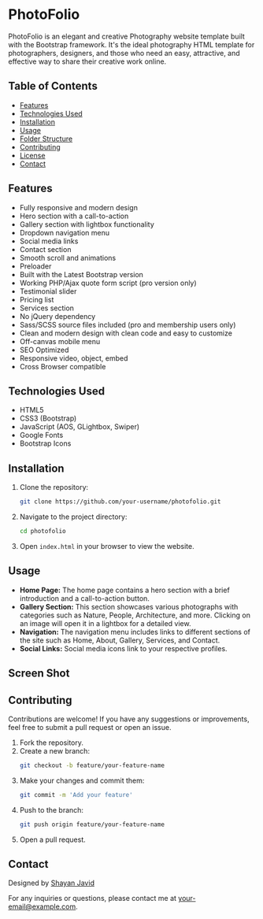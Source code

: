 # PhotoFolio

PhotoFolio is an elegant and creative Photography website template built with the Bootstrap framework. It's the ideal photography HTML template for photographers, designers, and those who need an easy, attractive, and effective way to share their creative work online.

## Table of Contents

- [Features](#features)
- [Technologies Used](#technologies-used)
- [Installation](#installation)
- [Usage](#usage)
- [Folder Structure](#folder-structure)
- [Contributing](#contributing)
- [License](#license)
- [Contact](#contact)

## Features

- Fully responsive and modern design
- Hero section with a call-to-action
- Gallery section with lightbox functionality
- Dropdown navigation menu
- Social media links
- Contact section
- Smooth scroll and animations
- Preloader
- Built with the Latest Bootstrap version
- Working PHP/Ajax quote form script (pro version only)
- Testimonial slider
- Pricing list
- Services section
- No jQuery dependency
- Sass/SCSS source files included (pro and membership users only)
- Clean and modern design with clean code and easy to customize
- Off-canvas mobile menu
- SEO Optimized
- Responsive video, object, embed
- Cross Browser compatible

## Technologies Used

- HTML5
- CSS3 (Bootstrap)
- JavaScript (AOS, GLightbox, Swiper)
- Google Fonts
- Bootstrap Icons

## Installation

1. Clone the repository:
    ```bash
    git clone https://github.com/your-username/photofolio.git
    ```

2. Navigate to the project directory:
    ```bash
    cd photofolio
    ```

3. Open `index.html` in your browser to view the website.

## Usage

- **Home Page:** The home page contains a hero section with a brief introduction and a call-to-action button.
- **Gallery Section:** This section showcases various photographs with categories such as Nature, People, Architecture, and more. Clicking on an image will open it in a lightbox for a detailed view.
- **Navigation:** The navigation menu includes links to different sections of the site such as Home, About, Gallery, Services, and Contact.
- **Social Links:** Social media icons link to your respective profiles.

## Screen Shot


## Contributing

Contributions are welcome! If you have any suggestions or improvements, feel free to submit a pull request or open an issue.

1. Fork the repository.
2. Create a new branch:
    ```bash
    git checkout -b feature/your-feature-name
    ```
3. Make your changes and commit them:
    ```bash
    git commit -m 'Add your feature'
    ```
4. Push to the branch:
    ```bash
    git push origin feature/your-feature-name
    ```
5. Open a pull request.


## Contact

Designed by [Shayan Javid](https://www.linkedin.com/in/shayan-javiid-7093012a5/)

For any inquiries or questions, please contact me at [your-email@example.com](mailto:shayantghzdh@gmail.com).

